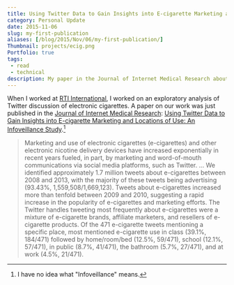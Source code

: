 ```yaml
---
title: Using Twitter Data to Gain Insights into E-cigarette Marketing and Locations of Use
category: Personal Update
date: 2015-11-06
slug: my-first-publication
aliases: [/blog/2015/Nov/06/my-first-publication/]
Thumbnail: projects/ecig.png
Portfolio: true
tags:
 - read
 - technical
description: My paper in the Journal of Internet Medical Research about discussion of electronic cigarettes on Twitter.
---
```


When I worked at [RTI International](http://www.rti.org/ "RTI International"), I worked on an exploratory analysis of Twitter discussion of electronic cigarettes. A paper on our work was just published in the [Journal of Internet Medical Research](http://www.jmir.org/ "JMIR-Journal of Medical Internet Research"): [Using Twitter Data to Gain Insights into E-cigarette Marketing and Locations of Use: An Infoveillance Study](http://www.jmir.org/2015/11/e251/).[^Infoveillance]

> Marketing and use of electronic cigarettes (e-cigarettes) and other electronic nicotine delivery devices have increased exponentially in recent years fueled, in part, by marketing and word-of-mouth communications via social media platforms, such as Twitter. ... We identified approximately 1.7 million tweets about e-cigarettes between 2008 and 2013, with the majority of these tweets being advertising (93.43%, 1,559,508/1,669,123). Tweets about e-cigarettes increased more than tenfold between 2009 and 2010, suggesting a rapid increase in the popularity of e-cigarettes and marketing efforts. The Twitter handles tweeting most frequently about e-cigarettes were a mixture of e-cigarette brands, affiliate marketers, and resellers of e-cigarette products. Of the 471 e-cigarette tweets mentioning a specific place, most mentioned e-cigarette use in class (39.1%, 184/471) followed by home/room/bed (12.5%, 59/471), school (12.1%, 57/471), in public (8.7%, 41/471), the bathroom (5.7%, 27/471), and at work (4.5%, 21/471).

[^Infoveillance]: I have no idea what "Infoveillance" means.


